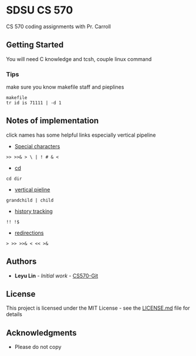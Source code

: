 # SDSU CS 570

CS 570 coding assignments with Pr. Carroll

## Getting Started

You will need C knowledge and tcsh, couple linux command

### Tips

make sure you know makefile staff and pieplines
```
makefile
tr id is 71111 | -d 1
```

## Notes of implementation

click names has some helpful links especially vertical pipeline

* [Special characters](https://docstore.mik.ua/orelly/linux/lnut/ch07_07.htm)
```
>> >>& > \ | ! # & <
```

* [cd](https://www.geeksforgeeks.org/cd-command-in-linux-with-examples/)
```
cd dir
```

* [vertical pieline ](http://cseweb.ucsd.edu/~bsy/cse80/lab2/pipes.html)
```
grandchild | child
```

* [history tracking]()
```
!! !$
```

* [redirections](https://www.tutorialspoint.com/unix/unix-io-redirections.htm)
```
> >> >>& < << >&
```

## Authors

* **Leyu Lin** - *Initial work* - [CS570-Git](https://github.com/leyulin/CS570)

## License

This project is licensed under the MIT License - see the [LICENSE.md](https://github.com/leyulin/CS570/blob/master/LICENSE/LICENSE.md) file for details

## Acknowledgments

* Please do not copy  
